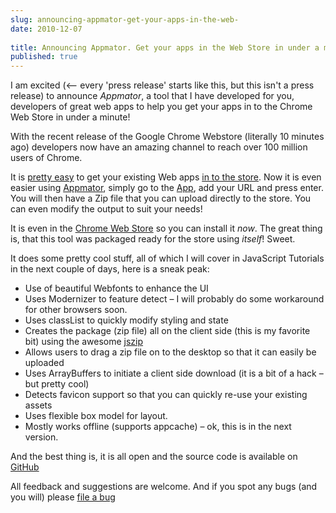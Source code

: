 ```yaml
---
slug: announcing-appmator-get-your-apps-in-the-web-
date: 2010-12-07
 
title: Announcing Appmator. Get your apps in the Web Store in under a minute!
published: true
---
```

<p>I am excited (&lt;&ndash; every 'press release' starts like this, but this isn't a
press release) to announce <em>Appmator</em>, a tool that I have developed for you,
developers of great web apps to help you get your apps in to the Chrome Web
Store in under a minute!</p>

<p>With the recent release of the Google Chrome Webstore (literally 10 minutes
ago) developers now have an amazing channel to reach over 100 million users
of Chrome.</p>

<p>It is <a href="http://code.google.com/chrome/webstore">pretty easy</a> to get your
existing Web apps <a href="http://chrome.google.com/webstore/developer/dashboard">in to the store</a>.  Now it is even
easier using <a href="http://appmator.appspot.com/">Appmator</a>, simply go to the
<a href="http://appmator.appspot.com/">App</a>, add your URL and press enter.  You will
then have a Zip file that you can upload directly to the store.  You can
even modify the output to suit your needs!</p>

<p>It is even in the <a href="https://chrome.google.com/webstore/detail/pndpgaogppgnfdnagodccjlhfjgdefij">Chrome Web Store</a>
so you can install it <em>now</em>.  The great thing is, that this tool was
packaged ready for the store using <em>itself</em>!  Sweet.</p>

<p>It does some pretty cool stuff, all of which I will cover in JavaScript
Tutorials in the next couple of days, here is a sneak peak:</p>

<ul>
<li> Use of beautiful Webfonts to enhance the UI</li>
<li> Uses Modernizer to feature detect &ndash; I will probably do some workaround
for other browsers soon.</li>
<li> Uses classList to quickly modify styling and state</li>
<li> Creates the package (zip file) all on the client side (this is my
favorite bit) using the awesome <a href="https://github.com/Stuk/jszip/tree">jszip</a></li>
<li> Allows users to drag a zip file on to the desktop so that it can easily
be uploaded</li>
<li> Uses ArrayBuffers to initiate a client side download (it is a bit of a
hack &ndash; but pretty cool)</li>
<li> Detects favicon support so that you can quickly re-use your existing
assets</li>
<li> Uses flexible box model for layout.</li>
<li> Mostly works offline (supports appcache) &ndash; ok, this is in the next
version.</li>
</ul>


<p>And the best thing is, it is all open and the source code is available on
<a href="http://github.com/PaulKinlan/appmator">GitHub</a></p>

<p>All feedback and suggestions are welcome.  And if you spot any bugs (and you
will) please <a href="https://github.com/PaulKinlan/appmator/issues">file a bug</a></p>

